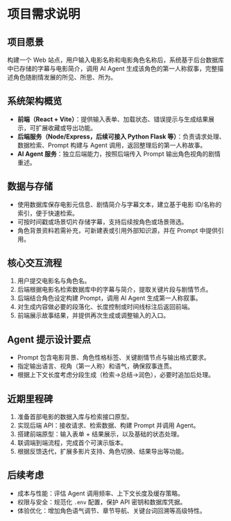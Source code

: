 # 项目需求说明

## 项目愿景
构建一个 Web 站点，用户输入电影名称和电影角色名称后，系统基于后台数据库中已存储的字幕与电影简介，调用 AI Agent 生成该角色的第一人称叙事，完整描述角色随剧情发展的所见、所思、所为。

## 系统架构概览
- **前端（React + Vite）**：提供输入表单、加载状态、错误提示与生成结果展示，可扩展收藏或导出功能。
- **后端服务（Node/Express，后续可接入 Python Flask 等）**：负责请求处理、数据检索、Prompt 构建与 Agent 调用，返回整理后的第一人称故事。
- **AI Agent 服务**：独立后端能力，按照后端传入 Prompt 输出角色视角的剧情重述。

## 数据与存储
- 使用数据库保存电影元信息、剧情简介与字幕文本，建立基于电影 ID/名称的索引，便于快速检索。
- 可按时间戳或场景切片存储字幕，支持后续按角色或场景筛选。
- 角色背景资料若需补充，可新建表或引用外部知识源，并在 Prompt 中提供引用。

## 核心交互流程
1. 用户提交电影名与角色名。
2. 后端根据电影名检索数据库中的字幕与简介，提取关键片段与剧情节点。
3. 后端结合角色设定构建 Prompt，调用 AI Agent 生成第一人称叙事。
4. 对生成内容做必要的段落化、长度控制或时间线标注后返回前端。
5. 前端展示故事结果，并提供再次生成或调整输入的入口。

## Agent 提示设计要点
- Prompt 包含电影背景、角色性格标签、关键剧情节点与输出格式要求。
- 指定输出语言、视角（第一人称）和语气，确保叙事连贯。
- 根据上下文长度考虑分段生成（检索→总结→润色），必要时追加后处理。

## 近期里程碑
1. 准备首部电影的数据入库与检索接口原型。
2. 实现后端 API：接收请求、检索数据、构建 Prompt 并调用 Agent。
3. 搭建前端原型：输入表单 + 结果展示，以及基础的状态处理。
4. 联调端到端流程，完成首个可演示版本。
5. 根据反馈迭代，扩展多影片支持、角色切换、结果导出等功能。

## 后续考虑
- 成本与性能：评估 Agent 调用频率、上下文长度及缓存策略。
- 权限与安全：规范化 `.env` 配置，保护 API 密钥和数据库凭据。
- 体验优化：增加角色语气调节、章节导航、关键台词回溯等高级特性。

